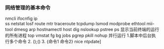 ### 网络管理的基本命令
nmcli 
ifocnfig
ip  
ss
netstat
losf
route
mtr
traceroute
tcpdump
lsmod
modprobe
ethtool
mii-tool
dmesg
arp
hostnamectl
host
dig
nslookup
pstree
ps 显示当前终端的运行的所有进程
top
vmstat
fg
bg
jobs
pgrep
pkill
nohup
并行运行 1.脚本中后台执行多个命令  2. ();()  3. {命令1 命令2}
nice
ntpdate]
<!--stackedit_data:
eyJoaXN0b3J5IjpbMTY0MjQ3MTk1NCw1MjEzMTU0OTMsLTI0Nj
I1OTkxMywxMTY4OTEwNDcwLDE5NDI0NTY2MDMsLTE4MjczOTA0
OTEsLTQ3MzQyMzkzMywtMTA1MTk3NTU3OSwtNjgwMDM3NzcsLT
E0Mzc1MTMyODAsLTEwMTE1NzA5OTUsNzMwOTk4MTE2XX0=
-->